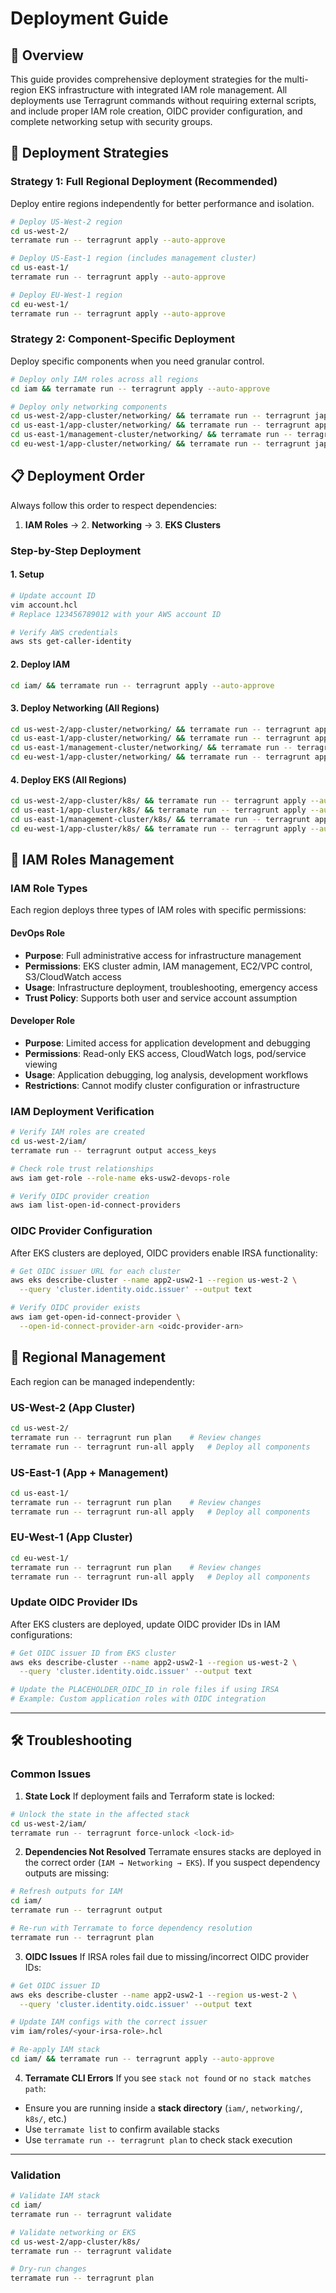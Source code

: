 # Deployment Guide

## 🎯 **Overview**

This guide provides comprehensive deployment strategies for the multi-region EKS infrastructure with integrated IAM role management. All deployments use Terragrunt commands without requiring external scripts, and include proper IAM role creation, OIDC provider configuration, and complete networking setup with security groups.

## 🚀 **Deployment Strategies**

### **Strategy 1: Full Regional Deployment (Recommended)**
Deploy entire regions independently for better performance and isolation.

```bash
# Deploy US-West-2 region
cd us-west-2/
terramate run -- terragrunt apply --auto-approve

# Deploy US-East-1 region (includes management cluster)
cd us-east-1/
terramate run -- terragrunt apply --auto-approve

# Deploy EU-West-1 region
cd eu-west-1/
terramate run -- terragrunt apply --auto-approve
```

### **Strategy 2: Component-Specific Deployment**
Deploy specific components when you need granular control.

```bash
# Deploy only IAM roles across all regions
cd iam && terramate run -- terragrunt apply --auto-approve

# Deploy only networking components
cd us-west-2/app-cluster/networking/ && terramate run -- terragrunt japply --auto-approve
cd us-east-1/app-cluster/networking/ && terramate run -- terragrunt apply --auto-approve
cd us-east-1/management-cluster/networking/ && terramate run -- terragrunt apply --auto-approve
cd eu-west-1/app-cluster/networking/ && terramate run -- terragrunt japply --auto-approve
```


## 📋 **Deployment Order**

Always follow this order to respect dependencies:

1. **IAM Roles** → 2. **Networking** → 3. **EKS Clusters**

### **Step-by-Step Deployment**

#### **1. Setup**
```bash
# Update account ID
vim account.hcl
# Replace 123456789012 with your AWS account ID

# Verify AWS credentials
aws sts get-caller-identity
```

#### **2. Deploy IAM**
```bash
cd iam/ && terramate run -- terragrunt apply --auto-approve
```

#### **3. Deploy Networking (All Regions)**
```bash
cd us-west-2/app-cluster/networking/ && terramate run -- terragrunt apply --auto-approve
cd us-east-1/app-cluster/networking/ && terramate run -- terragrunt apply --auto-approve
cd us-east-1/management-cluster/networking/ && terramate run -- terragrunt apply --auto-approve
cd eu-west-1/app-cluster/networking/ && terramate run -- terragrunt apply --auto-approve
```

#### **4. Deploy EKS (All Regions)**
```bash
cd us-west-2/app-cluster/k8s/ && terramate run -- terragrunt apply --auto-approve
cd us-east-1/app-cluster/k8s/ && terramate run -- terragrunt apply --auto-approve
cd us-east-1/management-cluster/k8s/ && terramate run -- terragrunt apply --auto-approve
cd eu-west-1/app-cluster/k8s/ && terramate run -- terragrunt apply --auto-approve
```

## 🔐 **IAM Roles Management**

### **IAM Role Types**
Each region deploys three types of IAM roles with specific permissions:

#### **DevOps Role**
- **Purpose**: Full administrative access for infrastructure management
- **Permissions**: EKS cluster admin, IAM management, EC2/VPC control, S3/CloudWatch access
- **Usage**: Infrastructure deployment, troubleshooting, emergency access
- **Trust Policy**: Supports both user and service account assumption

#### **Developer Role**
- **Purpose**: Limited access for application development and debugging
- **Permissions**: Read-only EKS access, CloudWatch logs, pod/service viewing
- **Usage**: Application debugging, log analysis, development workflows
- **Restrictions**: Cannot modify cluster configuration or infrastructure


### **IAM Deployment Verification**
```bash
# Verify IAM roles are created
cd us-west-2/iam/
terramate run -- terragrunt output access_keys

# Check role trust relationships
aws iam get-role --role-name eks-usw2-devops-role

# Verify OIDC provider creation
aws iam list-open-id-connect-providers
```

### **OIDC Provider Configuration**
After EKS clusters are deployed, OIDC providers enable IRSA functionality:
```bash
# Get OIDC issuer URL for each cluster
aws eks describe-cluster --name app2-usw2-1 --region us-west-2 \
  --query 'cluster.identity.oidc.issuer' --output text

# Verify OIDC provider exists
aws iam get-open-id-connect-provider \
  --open-id-connect-provider-arn <oidc-provider-arn>
```

## 🎯 **Regional Management**

Each region can be managed independently:

### **US-West-2 (App Cluster)**
```bash
cd us-west-2/
terramate run -- terragrunt run plan    # Review changes
terramate run -- terragrunt run-all apply   # Deploy all components
```

### **US-East-1 (App + Management)**
```bash
cd us-east-1/
terramate run -- terragrunt run plan    # Review changes
terramate run -- terragrunt run-all apply   # Deploy all components
```

### **EU-West-1 (App Cluster)**
```bash
cd eu-west-1/
terramate run -- terragrunt run plan    # Review changes
terramate run -- terragrunt run-all apply   # Deploy all components
```

### **Update OIDC Provider IDs**
After EKS clusters are deployed, update OIDC provider IDs in IAM configurations:

```bash
# Get OIDC issuer ID from EKS cluster
aws eks describe-cluster --name app2-usw2-1 --region us-west-2 \
  --query 'cluster.identity.oidc.issuer' --output text

# Update the PLACEHOLDER_OIDC_ID in role files if using IRSA
# Example: Custom application roles with OIDC integration
```


---
## 🛠️ **Troubleshooting**

### **Common Issues**

1. **State Lock**
   If deployment fails and Terraform state is locked:

```bash
# Unlock the state in the affected stack
cd us-west-2/iam/
terramate run -- terragrunt force-unlock <lock-id>
```

2. **Dependencies Not Resolved**
   Terramate ensures stacks are deployed in the correct order (`IAM → Networking → EKS`).
   If you suspect dependency outputs are missing:

```bash
# Refresh outputs for IAM
cd iam/
terramate run -- terragrunt output

# Re-run with Terramate to force dependency resolution
terramate run -- terragrunt plan
```

3. **OIDC Issues**
   If IRSA roles fail due to missing/incorrect OIDC provider IDs:

```bash
# Get OIDC issuer ID
aws eks describe-cluster --name app2-usw2-1 --region us-west-2 \
  --query 'cluster.identity.oidc.issuer' --output text

# Update IAM configs with the correct issuer
vim iam/roles/<your-irsa-role>.hcl

# Re-apply IAM stack
cd iam/ && terramate run -- terragrunt apply --auto-approve
```

4. **Terramate CLI Errors**
   If you see `stack not found` or `no stack matches path`:

* Ensure you are running inside a **stack directory** (`iam/`, `networking/`, `k8s/`, etc.)
* Use `terramate list` to confirm available stacks
* Use `terramate run -- terragrunt plan` to check stack execution

---

### **Validation**

```bash
# Validate IAM stack
cd iam/
terramate run -- terragrunt validate

# Validate networking or EKS
cd us-west-2/app-cluster/k8s/
terramate run -- terragrunt validate

# Dry-run changes
terramate run -- terragrunt plan
```

